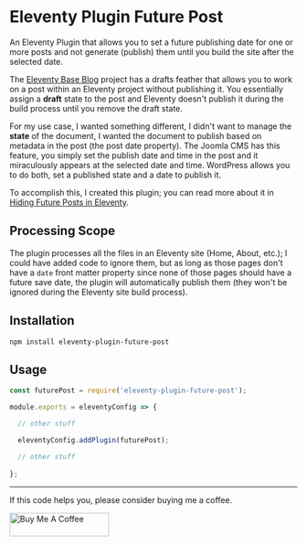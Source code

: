 # Eleventy Plugin Future Post

An Eleventy Plugin that allows you to set a future publishing date for one or more posts and not generate (publish) them until you build the site after the selected date.

The [Eleventy Base Blog](https://github.com/11ty/eleventy-base-blog) project has a drafts feather that allows you to work on a post within an Eleventy project without publishing it. You essentially assign a **draft** state to the post and Eleventy doesn't publish it during the build process until you remove the draft state.

For my use case, I wanted something different, I didn't want to manage the **state** of the document, I wanted the document to publish based on metadata in the post (the post date property). The Joomla CMS has this feature, you simply set the publish date and time in the post and it miraculously appears at the selected date and time. WordPress allows you to do both, set a published state and a date to publish it.

To accomplish this, I created this plugin; you can read more about it in [Hiding Future Posts in Eleventy](https://johnwargo.com/posts/2024/hiding-future-posts-eleventy).

## Processing Scope

The plugin processes all the files in an Eleventy site (Home, About, etc.); I could have added code to ignore them, but as long as those pages don't have a `date` front matter property since none of those pages should have a future save date, the plugin will automatically publish them (they won't be ignored during the Eleventy site build process).


## Installation

```shell
npm install eleventy-plugin-future-post
```


## Usage


```js
const futurePost = require('eleventy-plugin-future-post');
```


```js
module.exports = eleventyConfig => {

  // other stuff

  eleventyConfig.addPlugin(futurePost);  

  // other stuff
  
};
```





*** 

If this code helps you, please consider buying me a coffee.

<a href="https://www.buymeacoffee.com/johnwargo" target="_blank"><img src="https://cdn.buymeacoffee.com/buttons/default-orange.png" alt="Buy Me A Coffee" height="41" width="174"></a>

